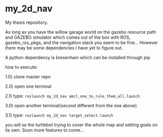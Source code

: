 # my_2d_nav

My thesis repository.

As long as you have the willow garage world on the gazebo resource path and GAZEBO simulator which comes out of the box with ROS, gazebo_ros_pkgs, and the navigation stack you seem to be fine... However there may be some dependencies I have yet to figure out.

A python dependency is bresenham which can be installed through pip

how to execute:

1.0) clone master repo

2.0) open one terminal

2.1) type: `roslaunch my_2d_nav amcl_one_to_rule_them_all.launch`

3.0) open another terminal(second different from the one above)

3.1) type: `roslaunch my_2d_nav target_select.launch`

you will se the turtlebot trying to cover the whole map and setting goals on its own.
Soon more features to come...




